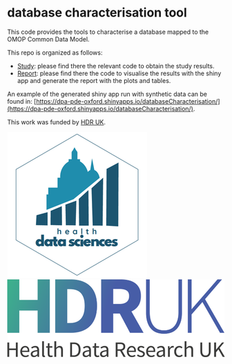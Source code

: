 # database characterisation tool

This code provides the tools to characterise a database mapped to the OMOP Common Data Model.

This repo is organized as follows:
- [Study](https://github.com/oxford-pharmacoepi/DatabaseCharacterisation/blob/main/Study/): please find there the relevant code to obtain the study results.
- [Report](https://github.com/oxford-pharmacoepi/DatabaseCharacterisation/blob/main/Report/): please find there the code to visualise the results with the shiny app and generate the report with the plots and tables.

An example of the generated shiny app run with synthetic data can be found in: [https://dpa-pde-oxford.shinyapps.io/databaseCharacterisation/](https://dpa-pde-oxford.shinyapps.io/databaseCharacterisation/).

This work was funded by [HDR UK](https://www.hdruk.ac.uk/).

![](https://github.com/oxford-pharmacoepi/DatabaseCharacterisation/blob/main/Shiny/www/hds_logo.png?raw=true)
![](https://github.com/oxford-pharmacoepi/DatabaseCharacterisation/blob/main/Shiny/www/hdruk_main_rgb_transparentpng.png?raw=true)

